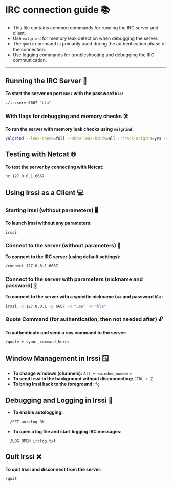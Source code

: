 # IRC connection guide 📚

- This file contains common commands for running the IRC server and client.
- Use `valgrind` for memory leak detection when debugging the server.
- The `quote` command is primarily used during the authentication phase of the connection.
- Use logging commands for troubleshooting and debugging the IRC communication.

---

## Running the IRC Server 🚀
**To start the server on port `6667` with the password `bla`:**
```bash
./ircserv 6667 "bla"
```

### With flags for debugging and memory checks 🛠️
**To run the server with memory leak checks using `valgrind`:**
```bash
valgrind --leak-check=full --show-leak-kinds=all --track-origins=yes -s --track-fds=yes ./ircserv 6667 "bla"
```

## Testing with Netcat 🌐
**To test the server by connecting with Netcat:**
```bash
nc 127.0.0.1 6667
```

## Using Irssi as a Client 💻

### Starting Irssi (without parameters) 🖥️
**To launch Irssi without any parameters:**
```bash
irssi
```

### Connect to the server (without parameters) 🔌
**To connect to the IRC server (using default settings):**
```bash
/connect 127.0.0.1 6667
```

### Connect to the server with parameters (nickname and password) 🔑
**To connect to the server with a specific nickname `Lee` and password `bla`:**
```bash
irssi -c 127.0.0.1 -p 6667 -n "Lee" -w "bla"
```

### Quote Command (for authentication, then not needed after) 🔓
**To authenticate and send a raw command to the server:**
```bash
/quote + <your_command_here>
```

## Window Management in Irssi 🪟

- **To change windows (channels):** `Alt + <window_number>`
- **To send Irssi to the background without disconnecting:** `CTRL + Z`
- **To bring Irssi back to the foreground:** `fg`

## Debugging and Logging in Irssi 🐞

- **To enable autologging:**
```bash
  /SET autolog ON
  ```
- **To open a log file and start logging IRC messages:**
```bash
  /LOG OPEN irclog.txt
  ```

## Quit Irssi ❌
**To quit Irssi and disconnect from the server:**
```bash
/quit
```
